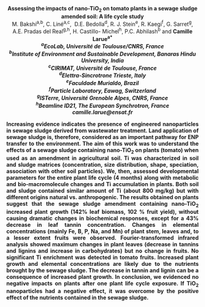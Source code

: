 <center><strong>Assessing the impacts of nano-TiO<sub>2</sub> on tomato plants in a sewage
sludge amended soil: A life cycle study</strong>

<center>M. Bakshi<sup>a,b</sup>, C. Liné<sup>a,c</sup>,  D.E. Bedolla<sup>d</sup>, R. J. Stein<sup>e</sup>, R.
Kaegi<sup>f</sup>, G. Sarret<sup>g</sup>, A.E. Pradas del Real<sup>g,h</sup>, H. Castillo-
Michel<sup>h</sup>, P.C. Abhilash<sup>b</sup> and <strong>Camille Larue<strong><sup>a*</sup>

<center><i><sup>a</sup>EcoLab, Université de Toulouse/CNRS, France</i>

<center><i><sup>b</sup>Institute of Environment and Sustainable Development, Banaras Hindu University, India</i>

<center><i><sup>c</sup>CIRIMAT, Université de Toulouse, France</i>

<center><i><sup>d</sup>Elettra-Sincrotrone Trieste, Italy</i>

<center><i><sup>e</sup>Faculdade Murialdo, Brazil </i>

<center><i><sup>f</sup>Particle Laboratory, Eawag, Switzerland</i>

<center><i><sup>g</sup>ISTerre, Université Grenoble Alpes, CNRS, France</i>

<center><i><sup>h</sup>Beamline ID21, The European Synchrotron, France</i>

<center><i>camille.larue@ensat.fr</i>

<p style="text-align:justify">Increasing evidence indicates the presence of engineered nanoparticles
in sewage sludge derived from wastewater treatment. Land application of
sewage sludge is, therefore, considered as an important pathway for ENP
transfer to the environment. The aim of this work was to understand the
effects of a sewage sludge containing nano-TiO<sub>2</sub> on plants (tomato)
when used as an amendment in agricultural soil. Ti was characterized in
soil and sludge matrices (concentration, size distribution, shape,
speciation, association with other soil particles). We, then, assessed
developmental parameters for the entire plant life cycle (4 months)
along with metabolic and bio-macromolecule changes and Ti accumulation
in plants. Both soil and sludge contained similar amount of Ti (about
800 mg/kg) but with different origins natural vs. anthropogenic. The
results obtained on plants suggest that the sewage sludge amendment
containing nano-TiO<sub>2</sub> increased plant growth (142% leaf biomass, 102 %
fruit yield), without causing dramatic changes in biochemical responses,
except for a 43% decrease in leaf tannin concentration. Changes in
elemental concentrations (mainly Fe, B, P, Na, and Mn) of plant stem,
leaves and, to a lesser extent fruits were observed. Fourier-transformed
infrared analysis showed maximum changes in plant leaves (decrease in
tannins and lignins and increase in carbohydrates) but no change in
fruits. No significant Ti enrichment was detected in tomato fruits.
Increased plant growth and elemental concentrations are likely due to
the nutrients brought by the sewage sludge. The decrease in tannin and
lignin can be a consequence of increased plant growth. In conclusion, we
evidenced no negative impacts on plants after one plant life cycle
exposure. If TiO<sub>2</sub> nanoparticles had a negative effect, it was overcome
by the positive effect of the nutrients contained in the sewage sludge.
